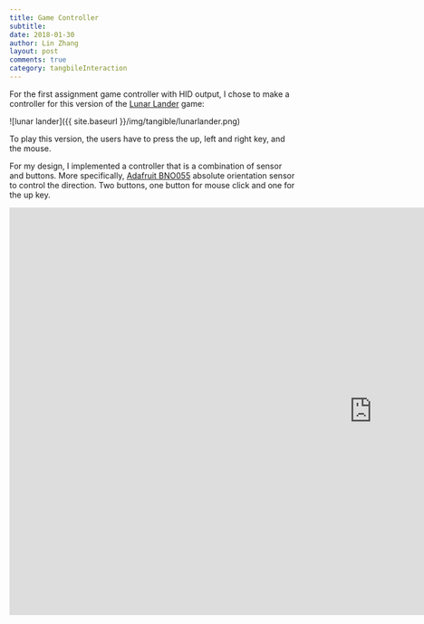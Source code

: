 ```yaml
---
title: Game Controller
subtitle:
date: 2018-01-30
author: Lin Zhang
layout: post
comments: true
category: tangbileInteraction
---
```


For the first assignment game controller with HID output, I chose to make a controller for this version of the [Lunar Lander](http://moonlander.seb.ly) game:

![lunar lander]({{ site.baseurl }}/img/tangible/lunarlander.png)

To play this version, the users have to press the up, left and right key, and the mouse.

For my design, I implemented a controller that is a combination of sensor and buttons. More specifically, [Adafruit BNO055](https://learn.adafruit.com/adafruit-bno055-absolute-orientation-sensor/overview) absolute orientation sensor to control the direction. Two buttons, one button for mouse click and one for the up key.




<iframe width="1280" height="720" src="https://www.youtube.com/embed/qDT6c9QYbU0?rel=0" frameborder="0" allow="autoplay; encrypted-media" allowfullscreen></iframe>
